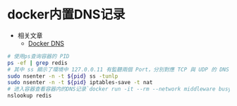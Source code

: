 
# docker内置DNS记录

- 相关文章
  - [Docker DNS](https://www.hwchiu.com/docs/2023/kind-network)

```bash
# 使用ps查询容器的 PID
ps -ef | grep redis
# 其中 ss 顯示了環境中 127.0.0.11 有監聽兩個 Port，分別對應 TCP 與 UDP 的 DNS 請求，而 iptables 則顯示的相關 DNAT 的規則
sudo nsenter -n -t ${pid} ss -tunlp
sudo nsenter -n -t ${pid} iptables-save -t nat
# 进入容器查看容器内的DNS记录`docker run -it --rm --network middleware busybox`
nslookup redis
```
